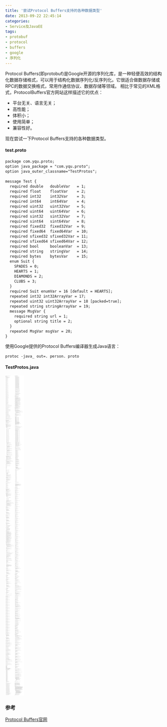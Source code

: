 ```yaml
---
title: '尝试Protocol Buffers支持的各种数据类型'
date: 2013-09-22 22:45:14
categories: 
- Service及JavaEE
tags: 
- protobuf
- protocol
- buffers
- google
- 序列化
---
```

Protocol Buffers(即protobuf)是Google开源的序列化库，是一种轻便高效的结构化数据存储格式，可以用于结构化数据序列化/反序列化。它很适合做数据存储或RPC的数据交换格式，常用作通信协议、数据存储等领域。
相比于常见的XML格式，ProtocolBuffers官方网站这样描述它的优点：
- 平台无关、语言无关；
- 高性能；
- 体积小；
- 使用简单；
- 兼容性好。

现在尝试一下Protocol Buffers支持的各种数据类型。

#### test.proto

```
package com.yqu.proto;
option java_package = "com.yqu.proto";
option java_outer_classname="TestProtos";

message Test {
  required double   doubleVar   = 1;
  required float    floatVar    = 2;
  required int32    int32Var    = 3;
  required int64    int64Var    = 4;
  required uint32   uint32Var   = 5;
  required uint64   uint64Var   = 6;
  required sint32   sint32Var   = 7;
  required sint64   sint64Var   = 8;
  required fixed32  fixed32Var  = 9;
  required fixed64  fixed64Var  = 10;
  required sfixed32 sfixed32Var = 11;
  required sfixed64 sfixed64Var = 12;
  required bool     booleanVar  = 13;    
  required string   stringVar   = 14;
  required bytes    bytesVar    = 15;
  enum Suit {
    SPADES = 0;
    HEARTS = 1;
    DIAMONDS = 2;
    CLUBS = 3;
  }
  required Suit enumVar = 16 [default = HEARTS];
  repeated int32 int32ArrayVar = 17;
  repeated uint32 uint32ArrayVar = 18 [packed=true];
  repeated string stringArrayVar = 19;
  message MsgVar {
    required string url = 1;
    optional string title = 2;    
  }
  repeated MsgVar msgVar = 20; 
}
```

使用Google提供的Protocol Buffers编译器生成Java语言：
```
protoc -java_ out=. person. proto
```

#### TestProtos.java
![尝试Protocol Buffers支持的各种数据类型](/images/2013/9/0026uWfMzy77GWCHrj8d6.jpg)![尝试Protocol Buffers支持的各种数据类型](/images/2013/9/0026uWfMzy77GWD1aER35.jpg)

### 参考

[Protocol Buffers官网](https://developers.google.com/protocol-buffers/)    